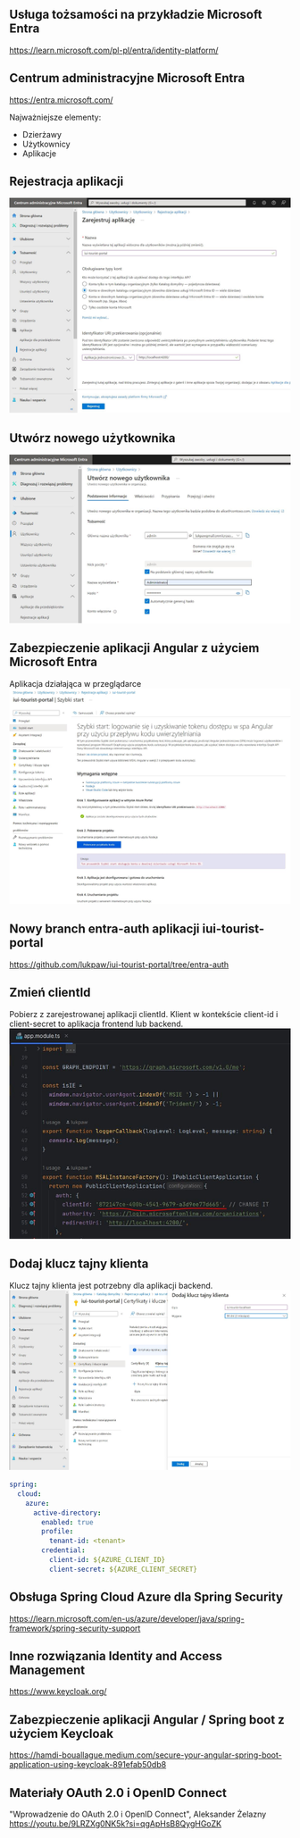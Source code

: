 ## Usługa tożsamości na przykładzie Microsoft Entra
https://learn.microsoft.com/pl-pl/entra/identity-platform/

## Centrum administracyjne Microsoft Entra
https://entra.microsoft.com/

Najważniejsze elementy:
* Dzierżawy
* Użytkownicy 
* Aplikacje

## Rejestracja aplikacji
![Rejestruj](https://github.com/lukpaw/iui-lectures/blob/main/iui04/img/1_entra_rejestruj.jpg "Rejestruj")

## Utwórz nowego użytkownika
![Nowy użytkownik](https://github.com/lukpaw/iui-lectures/blob/main/iui04/img/2_entra_utworz_uzytkownika.jpg "Nowy użytkownik")

## Zabezpieczenie aplikacji Angular z użyciem Microsoft Entra
Aplikacja działająca w przeglądarce
![Szybki start](https://github.com/lukpaw/iui-lectures/blob/main/iui04/img/3_entra_szybki_start.jpg "Szybki start")

## Nowy branch entra-auth aplikacji iui-tourist-portal 
https://github.com/lukpaw/iui-tourist-portal/tree/entra-auth

## Zmień clientId
Pobierz z zarejestrowanej aplikacji clientId.
Klient w kontekście client-id i client-secret to aplikacja frontend lub backend. 
![Zmień clientId](https://github.com/lukpaw/iui-lectures/blob/main/iui04/img/4_entra_zmien_client_id.jpg "Zmień clientId")

## Dodaj klucz tajny klienta
Klucz tajny klienta jest potrzebny dla aplikacji backend.
![odaj klucz tajny klienta](https://github.com/lukpaw/iui-lectures/blob/main/iui04/img/5_entra_zmien_client_secret.jpg "Dodaj klucz tajny klienta")

```yaml
spring:
  cloud:
    azure:
      active-directory:
        enabled: true
        profile:
          tenant-id: <tenant>
        credential:
          client-id: ${AZURE_CLIENT_ID}
          client-secret: ${AZURE_CLIENT_SECRET}
```
## Obsługa Spring Cloud Azure dla Spring Security
https://learn.microsoft.com/en-us/azure/developer/java/spring-framework/spring-security-support

## Inne rozwiązania Identity and Access Management
https://www.keycloak.org/

## Zabezpieczenie aplikacji Angular / Spring boot z użyciem Keycloak
https://hamdi-bouallague.medium.com/secure-your-angular-spring-boot-application-using-keycloak-891efab50db8

## Materiały OAuth 2.0 i OpenID Connect
"Wprowadzenie do OAuth 2.0 i OpenID Connect", Aleksander Żelazny https://youtu.be/9LRZXg0NK5k?si=qgApHsB8QygHGoZK